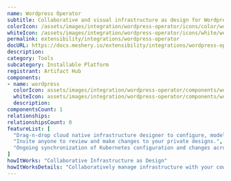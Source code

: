 ```yaml
---
name: Wordpress Operator
subtitle: Collaborative and visual infrastructure as design for Wordpress Operator
colorIcon: /assets/images/integration/wordpress-operator/icons/color/wordpress-operator-color.svg
whiteIcon: /assets/images/integration/wordpress-operator/icons/white/wordpress-operator-white.svg
permalink: extensibility/integrations/wordpress-operator
docURL: https://docs.meshery.io/extensibility/integrations/wordpress-operator
description: 
category: Tools
subcategory: Installable Platform
registrant: Artifact Hub
components: 
- name: wordpress
  colorIcon: assets/images/integration/wordpress-operator/components/wordpress/icons/color/wordpress-color.svg
  whiteIcon: assets/images/integration/wordpress-operator/components/wordpress/icons/white/wordpress-white.svg
  description: 
componentsCount: 1
relationships: 
relationshipsCount: 0
featureList: [
  "Drag-n-drop cloud native infrastructure designer to configure, model, and deploy your workloads.",
  "Invite anyone to review and make changes to your private designs.",
  "Ongoing synchronization of Kubernetes configuration and changes across any number of clusters."
]
howItWorks: "Collaborative Infrastructure as Design"
howItWorksDetails: "Collaboratively manage infrastructure with your coworkers synchronously sharing the same designs."
---
```


